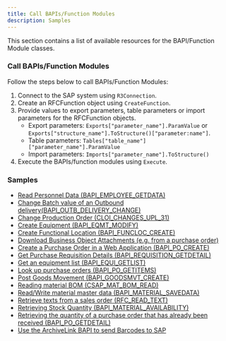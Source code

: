 ```yaml
---
title: Call BAPIs/Function Modules
description: Samples
---
```


This section contains a list of available resources for the BAPI/Function Module classes.

### Call BAPIs/Function Modules

Follow the steps below to call BAPIs/Function Modules:

1. Connect to the SAP system using `R3Connection`.
2. Create an RFCFunction object using `CreateFunction`.
3. Provide values to export parameters, table parameters or import parameters for the RFCFunction objects. 
	- Export parameters: `Exports["parameter_name"].ParamValue` or `Exports["structure_name"].ToStructure()["parameter:name"]`.
	- Table parameters: `Tables["table_name"]["parameter_name"].ParamValue`
	- Import parameters: `Imports["parameter_name"].ToStructure()`
4. Execute the BAPIs/function modules using `Execute`.

### Samples

- [Read Personnel Data (BAPI_EMPLOYEE_GETDATA)](https://kb.theobald-software.com/erpconnect-samples/call-a-bapi-bapi_employee_getdata)
- [Change Batch value of an Outbound delivery(BAPI_OUTB_DELIVERY_CHANGE)](https://kb.theobald-software.com/erpconnect-samples/change-batch-value-of-an-outbound-delivery)
- [Change Production Order (CLOI_CHANGES_UPL_31)](https://kb.theobald-software.com/erpconnect-samples/change-production-order)
- [Create Equipment (BAPI_EQMT_MODIFY)](https://kb.theobald-software.com/erpconnect-samples/create-equipment)
- [Create Functional Location (BAPI_FUNCLOC_CREATE)](https://kb.theobald-software.com/erpconnect-samples/create-functional-location)
- [Download Business Object Attachments (e.g. from a purchase order)](https://kb.theobald-software.com/erpconnect-samples/download-business-object-attachments)
- [Create a Purchase Order in a Web Application (BAPI_PO_CREATE)](https://kb.theobald-software.com/erpconnect-samples/create-a-purchase-order-in-a-web-application)
- [Get Purchase Requisition Details (BAPI_REQUISITION_GETDETAIL)](https://kb.theobald-software.com/erpconnect-samples/get-purchase-requisition-details)
- [Get an equipment list (BAPI_EQUI_GETLIST)](https://kb.theobald-software.com/erpconnect-samples/get-an-equipment-list)
- [Look up purchase orders (BAPI_PO_GETITEMS)](https://kb.theobald-software.com/erpconnect-samples/look-up-purchase-orders)
- [Post Goods Movement (BAPI_GOODSMVT_CREATE)](https://kb.theobald-software.com/erpconnect-samples/post-goods-movement)
- [Reading material BOM (CSAP_MAT_BOM_READ)](https://kb.theobald-software.com/erpconnect-samples/read-material-bom)
- [Read/Write material master data (BAPI_MATERIAL_SAVEDATA)](https://kb.theobald-software.com/erpconnect-samples/readwrite-material-master-data)
- [Retrieve texts from a sales order (RFC_READ_TEXT)](https://kb.theobald-software.com/erpconnect-samples/retrieve-texts-from-a-sales-order)
- [Retrieving Stock Quantity (BAPI_MATERIAL_AVAILABILITY)](https://kb.theobald-software.com/erpconnect-samples/retrieve-stock-quantity)
- [Retrieving the quantity of a purchase order that has already been received (BAPI_PO_GETDETAIL)](https://kb.theobald-software.com/erpconnect-samples/retrieve-the-quantity-of-a-purchase-order-that-has-already-been-received)
- [Use the ArchiveLink BAPI to send Barcodes to SAP](https://kb.theobald-software.com/erpconnect-samples/use-the-archivelink-bapi-to-send-barcodes-to-sap)

